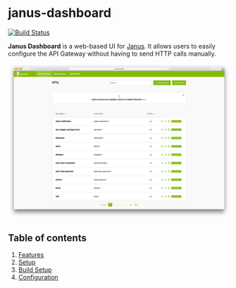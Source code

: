 # janus-dashboard
[![Build Status](https://travis-ci.com/hellofresh/janus-dashboard.svg?branch=master)](https://travis-ci.com/hellofresh/janus-dashboard)

**Janus Dashboard** is a web-based UI for [Janus](https://github.com/hellofresh/janus). It allows users to easily configure the API Gateway without having to send HTTP calls manually.

![Dashboard API Definitions Page](docs/dashboard-ui.png)

## Table of contents
1. [Features](docs/Features.md)
1. [Setup](docs/Setup.md)
1. [Build Setup](docs/Build-setup.md)
1. [Configuration](docs/Configuration.md)
